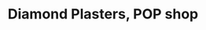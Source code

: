 ---
title: "Diamond Plasters, POP shop"
url: /rajahmundry/diamond-plasters-pop-shop/
shop: hardware
---